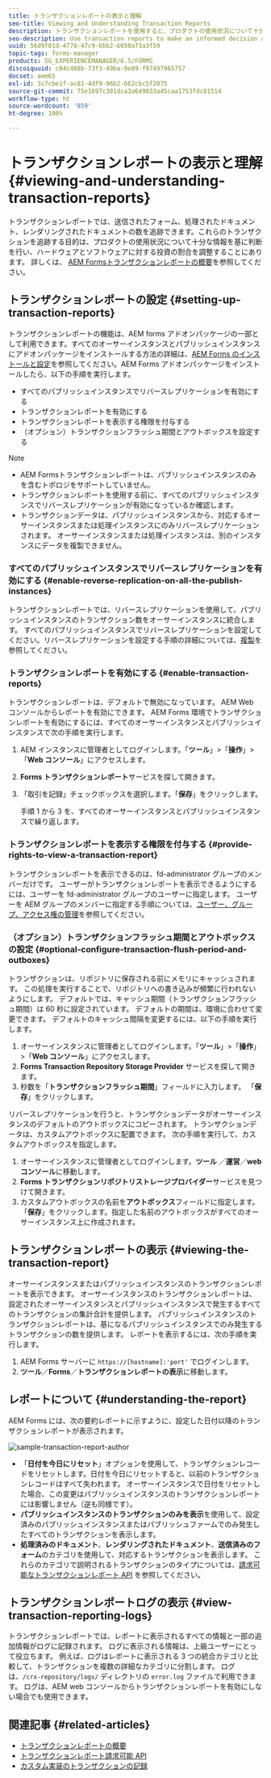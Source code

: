 ```yaml
---
title: トランザクションレポートの表示と理解
seo-title: Viewing and Understanding Transaction Reports
description: トランザクションレポートを使用すると、プロダクトの使用状況について十分な情報を基に決定を下し、ハードウェアとソフトウェアに対する投資の割合を調整できます。
seo-description: Use transaction reports to make an informed decision about the product usage and rebalancing investments in hardware and software.
uuid: 56d9f01d-4778-47c9-bbb2-6650a73a3f59
topic-tags: forms-manager
products: SG_EXPERIENCEMANAGER/6.5/FORMS
discoiquuid: c04c488b-73f3-49ba-9e89-f97497965757
docset: aem65
exl-id: 3c7cbe1f-ac81-4df9-96b2-662cbc5f2075
source-git-commit: 75e1697c301dca3a649833a45caa1753fdc81514
workflow-type: ht
source-wordcount: '859'
ht-degree: 100%

---
```


# トランザクションレポートの表示と理解{#viewing-and-understanding-transaction-reports}

トランザクションレポートでは、送信されたフォーム、処理されたドキュメント、レンダリングされたドキュメントの数を追跡できます。これらのトランザクションを追跡する目的は、プロダクトの使用状況について十分な情報を基に判断を行い、ハードウェアとソフトウェアに対する投資の割合を調整することにあります。 詳しくは、 [AEM Formsトランザクションレポートの概要](../../forms/using/transaction-reports-overview.md)を参照してください。

## トランザクションレポートの設定  {#setting-up-transaction-reports}

トランザクションレポートの機能は、AEM forms アドオンパッケージの一部として利用できます。すべてのオーサーインスタンスとパブリッシュインスタンスにアドオンパッケージをインストールする方法の詳細は、[AEM Forms のインストールと設定](/help/forms/using/installing-configuring-aem-forms-osgi.md)を参照してください。AEM Forms アドオンパッケージをインストールしたら、以下の手順を実行します。

* すべてのパブリッシュインスタンスでリバースレプリケーションを有効にする
* トランザクションレポートを有効にする
* トランザクションレポートを表示する権限を付与する
* （オプション）トランザクションフラッシュ期間とアウトボックスを設定する [](/help/forms/using/installing-configuring-aem-forms-osgi.md)

>[!NOTE]
>
>* AEM Formsトランザクションレポートは、パブリッシュインスタンスのみを含むトポロジをサポートしていません。
>* トランザクションレポートを使用する前に、すべてのパブリッシュインスタンスでリバースレプリケーションが有効になっているか確認します。
>* トランザクションデータは、パブリッシュインスタンスから、対応するオーサーインスタンスまたは処理インスタンスにのみリバースレプリケーションされます。 オーサーインスタンスまたは処理インスタンスは、別のインスタンスにデータを複製できません。

>


### すべてのパブリッシュインスタンスでリバースレプリケーションを有効にする {#enable-reverse-replication-on-all-the-publish-instances}

トランザクションレポートでは、リバースレプリケーションを使用して、パブリッシュインスタンスのトランザクション数をオーサーインスタンスに統合します。 すべてのパブリッシュインスタンスでリバースレプリケーションを設定してください。リバースレプリケーションを設定する手順の詳細については、[複製](/help/sites-deploying/replication.md)を参照してください。

### トランザクションレポートを有効にする {#enable-transaction-reports}

トランザクションレポートは、デフォルトで無効になっています。 AEM Web コンソールからレポートを有効にできます。 AEM Forms 環境でトランザクションレポートを有効にするには、すべてのオーサーインスタンスとパブリッシュインスタンスで次の手順を実行します。

1. AEM インスタンスに管理者としてログインします。「**ツール**」>「**操作**」>「**Web コンソール**」にアクセスします。
1. **Forms トランザクションレポート**&#x200B;サービスを探して開きます。
1. 「取引を記録」チェックボックスを選択します。「**保存**」をクリックします。

   手順 1 から 3 を、すべてのオーサーインスタンスとパブリッシュインスタンスで繰り返します。

### トランザクションレポートを表示する権限を付与する {#provide-rights-to-view-a-transaction-report}

トランザクションレポートを表示できるのは、fd-administrator グループのメンバーだけです。 ユーザーがトランザクションレポートを表示できるようにするには、ユーザーを fd-administrator グループのユーザーに指定します。 ユーザーを AEM グループのメンバーに指定する手順については、[ユーザー、グループ、アクセス権の管理](/help/sites-administering/user-group-ac-admin.md)を参照してください。

### （オプション）トランザクションフラッシュ期間とアウトボックスの設定 {#optional-configure-transaction-flush-period-and-outboxes}

トランザクションは、リポジトリに保存される前にメモリにキャッシュされます。 この処理を実行することで、リポジトリへの書き込みが頻繁に行われないようにします。 デフォルトでは、キャッシュ期間（トランザクションフラッシュ期間）は 60 秒に設定されています。 デフォルトの期間は、環境に合わせて変更できます。 デフォルトのキャッシュ間隔を変更するには、以下の手順を実行します。

1. オーサーインスタンスに管理者としてログインします。「**ツール**」>「**操作**」>「**Web コンソール**」にアクセスします。
1. **Forms Transaction Repository Storage Provider** サービスを探して開きます。
1. 秒数を「**トランザクションフラッシュ期間**」フィールドに入力します。 「**保存**」をクリックします。

リバースレプリケーションを行うと、トランザクションデータがオーサーインスタンスのデフォルトのアウトボックスにコピーされます。 トランザクションデータは、カスタムアウトボックスに配置できます。 次の手順を実行して、カスタムアウトボックスを指定します。

1. オーサーインスタンスに管理者としてログインします。**ツール** ／**運営**／**web コンソール**&#x200B;に移動します。
1. **Forms トランザクションリポジトリストレージプロバイダー**&#x200B;サービスを見つけて開きます。
1. カスタムアウトボックスの名前を&#x200B;**アウトボックス**&#x200B;フィールドに指定します。 「**保存**」をクリックします。指定した名前のアウトボックスがすべてのオーサーインスタンス上に作成されます。

## トランザクションレポートの表示 {#viewing-the-transaction-report}

オーサーインスタンスまたはパブリッシュインスタンスのトランザクションレポートを表示できます。 オーサーインスタンスのトランザクションレポートは、設定されたオーサーインスタンスとパブリッシュインスタンスで発生するすべてのトランザクションの集計合計を提供します。 パブリッシュインスタンスのトランザクションレポートは、基になるパブリッシュインスタンスでのみ発生するトランザクションの数を提供します。 レポートを表示するには、次の手順を実行します。

1. AEM Forms サーバーに `https://[hostname]:'port'` でログインします。
1. **ツール**／**Forms**／**トランザクションレポートの表示**&#x200B;に移動します。 

## レポートについて {#understanding-the-report}

AEM Forms には、次の要約レポートに示すように、設定した日付以降のトランザクションレポートが表示されます。

![sample-transaction-report-author](assets/sample-transaction-report-author.png)

* 「**日付を今日にリセット**」オプションを使用して、トランザクションレコードをリセットします。日付を今日にリセットすると、以前のトランザクションレコードはすべて失われます。 オーサーインスタンスで日付をリセットした場合、この変更はパブリッシュインスタンスのトランザクションレポートには影響しません（逆も同様です）。
* **パブリッシュインスタンスのトランザクションのみを表示**&#x200B;を使用して、設定済みのパブリッシュインスタンスまたはパブリッシュファームでのみ発生したすべてのトランザクションを表示します。
* **処理済みのドキュメント**、**レンダリングされたドキュメント**、**送信済みのフォーム**&#x200B;のカテゴリを使用して、対応するトランザクションを表示します。 これらのカテゴリで説明されるトランザクションのタイプについては、[請求可能なトランザクションレポート API](../../forms/using/transaction-reports-billable-apis.md) を参照してください。

## トランザクションレポートログの表示 {#view-transaction-reporting-logs}

トランザクションレポートでは、レポートに表示されるすべての情報と一部の追加情報がログに記録されます。 ログに表示される情報は、上級ユーザーにとって役立ちます。 例えば、ログはレポートに表示される 3 つの統合カテゴリと比較して、トランザクションを複数の詳細なカテゴリに分割します。 ログは、`/crx-repository/logs/` ディレクトリの `error.log` ファイルで利用できます。 ログは、AEM web コンソールからトランザクションレポートを有効にしない場合でも使用できます。

## 関連記事 {#related-articles}

* [トランザクションレポートの概要](../../forms/using/transaction-reports-overview.md)
* [トランザクションレポート請求可能 API](../../forms/using/transaction-reports-billable-apis.md)
* [カスタム実装のトランザクションの記録](/help/forms/using/record-transaction-custom-implementation.md)
